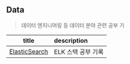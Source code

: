 ## Data
> 데이터 엔지니어링 등 데이터 분야 관련 공부 기

|               title                | description  |
|:----------------------------------:|:-------------|
|[ElasticSearch](./ElasticStack)| ELK 스택 공부 기록 |